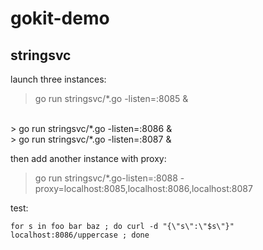 # gokit-demo
## stringsvc
launch three instances:
> go run stringsvc/*.go -listen=:8085 &
<br>
> go run stringsvc/*.go -listen=:8086 &
<br>
> go run stringsvc/*.go -listen=:8087 &

then add another instance with proxy:
> go run stringsvc/*.go-listen=:8088 -proxy=localhost:8085,localhost:8086,localhost:8087

test:
```
for s in foo bar baz ; do curl -d "{\"s\":\"$s\"}" localhost:8086/uppercase ; done
```